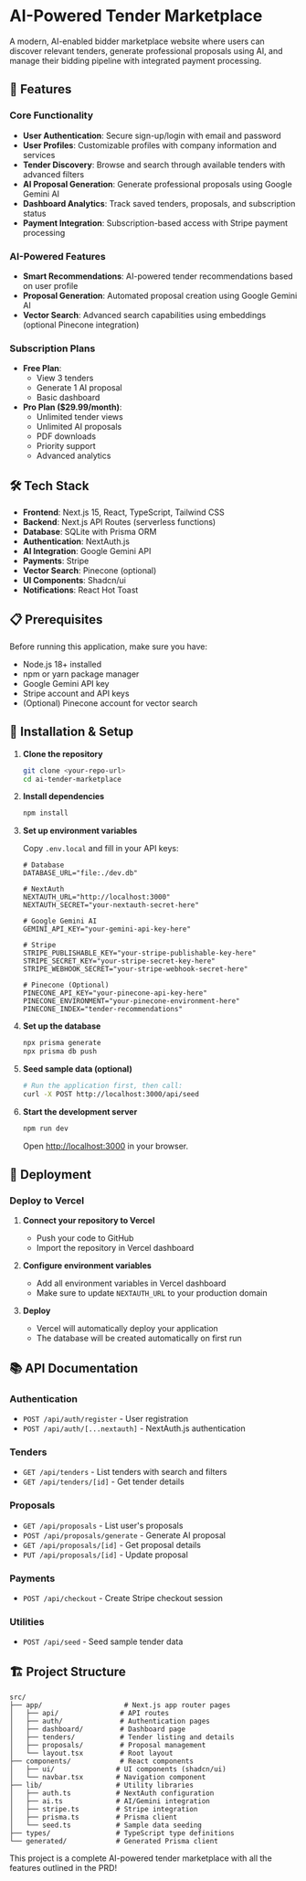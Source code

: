 # AI-Powered Tender Marketplace

A modern, AI-enabled bidder marketplace website where users can discover relevant tenders, generate professional proposals using AI, and manage their bidding pipeline with integrated payment processing.

## 🚀 Features

### Core Functionality
- **User Authentication**: Secure sign-up/login with email and password
- **User Profiles**: Customizable profiles with company information and services
- **Tender Discovery**: Browse and search through available tenders with advanced filters
- **AI Proposal Generation**: Generate professional proposals using Google Gemini AI
- **Dashboard Analytics**: Track saved tenders, proposals, and subscription status
- **Payment Integration**: Subscription-based access with Stripe payment processing

### AI-Powered Features
- **Smart Recommendations**: AI-powered tender recommendations based on user profile
- **Proposal Generation**: Automated proposal creation using Google Gemini AI
- **Vector Search**: Advanced search capabilities using embeddings (optional Pinecone integration)

### Subscription Plans
- **Free Plan**: 
  - View 3 tenders
  - Generate 1 AI proposal
  - Basic dashboard
- **Pro Plan ($29.99/month)**:
  - Unlimited tender views
  - Unlimited AI proposals
  - PDF downloads
  - Priority support
  - Advanced analytics

## 🛠 Tech Stack

- **Frontend**: Next.js 15, React, TypeScript, Tailwind CSS
- **Backend**: Next.js API Routes (serverless functions)
- **Database**: SQLite with Prisma ORM
- **Authentication**: NextAuth.js
- **AI Integration**: Google Gemini API
- **Payments**: Stripe
- **Vector Search**: Pinecone (optional)
- **UI Components**: Shadcn/ui
- **Notifications**: React Hot Toast

## 📋 Prerequisites

Before running this application, make sure you have:

- Node.js 18+ installed
- npm or yarn package manager
- Google Gemini API key
- Stripe account and API keys
- (Optional) Pinecone account for vector search

## 🔧 Installation & Setup

1. **Clone the repository**
   ```bash
   git clone <your-repo-url>
   cd ai-tender-marketplace
   ```

2. **Install dependencies**
   ```bash
   npm install
   ```

3. **Set up environment variables**
   
   Copy `.env.local` and fill in your API keys:
   ```env
   # Database
   DATABASE_URL="file:./dev.db"

   # NextAuth
   NEXTAUTH_URL="http://localhost:3000"
   NEXTAUTH_SECRET="your-nextauth-secret-here"

   # Google Gemini AI
   GEMINI_API_KEY="your-gemini-api-key-here"

   # Stripe
   STRIPE_PUBLISHABLE_KEY="your-stripe-publishable-key-here"
   STRIPE_SECRET_KEY="your-stripe-secret-key-here"
   STRIPE_WEBHOOK_SECRET="your-stripe-webhook-secret-here"

   # Pinecone (Optional)
   PINECONE_API_KEY="your-pinecone-api-key-here"
   PINECONE_ENVIRONMENT="your-pinecone-environment-here"
   PINECONE_INDEX="tender-recommendations"
   ```

4. **Set up the database**
   ```bash
   npx prisma generate
   npx prisma db push
   ```

5. **Seed sample data (optional)**
   ```bash
   # Run the application first, then call:
   curl -X POST http://localhost:3000/api/seed
   ```

6. **Start the development server**
   ```bash
   npm run dev
   ```

   Open [http://localhost:3000](http://localhost:3000) in your browser.

## 🚀 Deployment

### Deploy to Vercel

1. **Connect your repository to Vercel**
   - Push your code to GitHub
   - Import the repository in Vercel dashboard

2. **Configure environment variables**
   - Add all environment variables in Vercel dashboard
   - Make sure to update `NEXTAUTH_URL` to your production domain

3. **Deploy**
   - Vercel will automatically deploy your application
   - The database will be created automatically on first run

## 📚 API Documentation

### Authentication
- `POST /api/auth/register` - User registration
- `POST /api/auth/[...nextauth]` - NextAuth.js authentication

### Tenders
- `GET /api/tenders` - List tenders with search and filters
- `GET /api/tenders/[id]` - Get tender details

### Proposals
- `GET /api/proposals` - List user's proposals
- `POST /api/proposals/generate` - Generate AI proposal
- `GET /api/proposals/[id]` - Get proposal details
- `PUT /api/proposals/[id]` - Update proposal

### Payments
- `POST /api/checkout` - Create Stripe checkout session

### Utilities
- `POST /api/seed` - Seed sample tender data

## 🏗 Project Structure

```
src/
├── app/                    # Next.js app router pages
│   ├── api/               # API routes
│   ├── auth/              # Authentication pages
│   ├── dashboard/         # Dashboard page
│   ├── tenders/           # Tender listing and details
│   ├── proposals/         # Proposal management
│   └── layout.tsx         # Root layout
├── components/            # React components
│   ├── ui/               # UI components (shadcn/ui)
│   └── navbar.tsx        # Navigation component
├── lib/                  # Utility libraries
│   ├── auth.ts           # NextAuth configuration
│   ├── ai.ts             # AI/Gemini integration
│   ├── stripe.ts         # Stripe integration
│   ├── prisma.ts         # Prisma client
│   └── seed.ts           # Sample data seeding
├── types/                # TypeScript type definitions
└── generated/            # Generated Prisma client
```

This project is a complete AI-powered tender marketplace with all the features outlined in the PRD!
